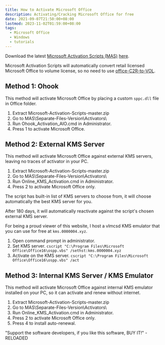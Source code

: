 ```yaml
---
title: How to Activate Microsoft Office
description: Activating/Cracking Microsoft Office for free
date: 2021-09-07T21:50:00+08:00
lastmod: 2023-11-02T01:59:00+08:00
tags:
  - Microsoft Office
  - Windows
  - tutorials
---
```

Download the latest [Microsoft Activation Scripts (MAS)](https://github.com/massgravel/Microsoft-Activation-Scripts) [here](https://github.com/massgravel/Microsoft-Activation-Scripts/archive/refs/heads/master.zip).

Microsoft Activation Scripts will automatically convert retail licensed Microsoft Office to volume license, so no need to use [office-C2R-to-VOL](https://github.com/kkkgo/office-C2R-to-VOL).

## Method 1: Ohook
This method will activate Microsoft Office by placing a custom `sppc.dll` file in Office folder.

1. Extract Microsoft-Activation-Scripts-master.zip
2. Go to MAS\Separate-Files-Version\Activators\
3. Run Ohook_Activation_AIO.cmd in Administrator.
4. Press 1 to activate Microsoft Office.

## Method 2: External KMS Server
This method will activate Microsoft Office against external KMS servers, leaving no traces of activator in your PC.

1. Extract Microsoft-Activation-Scripts-master.zip
2. Go to MAS\Separate-Files-Version\Activators\
3. Run Online_KMS_Activation.cmd in Administrator.
4. Press 2 to activate Microsoft Office only.

The script has built-in list of KMS servers to choose from, it will choose automatically the best KMS server for you.

After 180 days, it will automatically reactivate against the script's chosen external KMS server.

For being a proud viewer of this website, I host a vlmcsd KMS emulator that you can use for free at `kms.0000004.xyz`.

1. Open command prompt in administrator.
2. Set KMS server. `cscript "C:\Program Files\Microsoft Office\Office16\ospp.vbs" /sethst:kms.0000004.xyz`
3. Activate on the KMS server. `cscript "C:\Program Files\Microsoft Office\Office16\ospp.vbs" /act`

## Method 3: Internal KMS Server / KMS Emulator
This method will activate Microsoft Office against internal KMS emulator installed on your PC, so it can activate and renew without internet.

1. Extract Microsoft-Activation-Scripts-master.zip
2. Go to MAS\Separate-Files-Version\Activators\
3. Run Online_KMS_Activation.cmd in Administrator.
4. Press 2 to activate Microsoft Office only.
5. Press 4 to install auto-renewal.

"Support the software developers, if you like this software, BUY IT!" - RELOADED